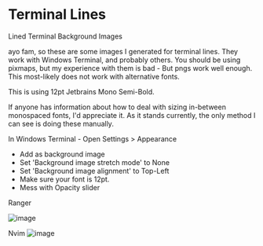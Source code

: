 # Terminal Lines

Lined Terminal Background Images

ayo fam, so these are some images I generated for terminal lines. They work with Windows Terminal, and probably others. You should be using pixmaps, but my experience with them is bad - But pngs work well enough. This most-likely does not work with alternative fonts. 

This is using 12pt Jetbrains Mono Semi-Bold. 

If anyone has information about how to deal with sizing in-between monospaced fonts, I'd appreciate it. As it stands currently, the only method I can see is doing these manually.

In Windows Terminal - Open Settings > Appearance

- Add as background image  
- Set 'Background image stretch mode' to None  
- Set 'Background image alignment' to Top-Left   
- Make sure your font is 12pt.  
- Mess with Opacity slider 

Ranger

![image](https://user-images.githubusercontent.com/64992493/145216022-03845ccb-4eb6-4209-8953-aa95e9b0c431.png)

Nvim
![image](https://user-images.githubusercontent.com/64992493/145216516-910943de-c37e-468e-83f8-735b74c455c6.png)

